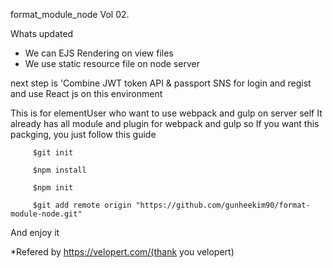 format_module_node Vol 02.

Whats updated

+ We can EJS Rendering on view files
+ We use static resource file on node server

next step is 'Combine JWT token API & passport SNS for login and regist
and use React js on this environment


This is for elementUser who want to use webpack and gulp on server self
It already has all module and plugin for webpack and gulp
so If you want this packging, you just follow this guide

		 $git init

		 $npm install

		 $npm init

		 $git add remote origin "https://github.com/gunheekim90/format-module-node.git"

And enjoy it
 
 
 *Refered by https://velopert.com/(thank you velopert)
